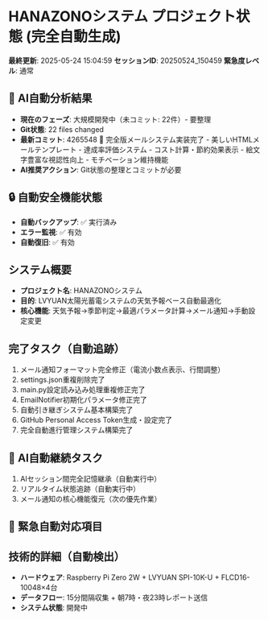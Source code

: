 # HANAZONOシステム プロジェクト状態 (完全自動生成)

**最終更新**: 2025-05-24 15:04:59
**セッションID**: 20250524_150459
**緊急度レベル**: 通常

## 🤖 AI自動分析結果
- **現在のフェーズ**: 大規模開発中（未コミット: 22件）- 要整理
- **Git状態**: 22 files changed
- **最新コミット**: 4265548 🎉 完全版メールシステム実装完了 - 美しいHTMLメールテンプレート - 達成率評価システム - コスト計算・節約効果表示 - 絵文字豊富な視認性向上 - モチベーション維持機能
- **AI推奨アクション**: Git状態の整理とコミットが必要

## 🔒 自動安全機能状態
- **自動バックアップ**: ✅ 実行済み
- **エラー監視**: ✅ 有効
- **自動復旧**: ✅ 有効

## システム概要
- **プロジェクト名**: HANAZONOシステム
- **目的**: LVYUAN太陽光蓄電システムの天気予報ベース自動最適化
- **核心機能**: 天気予報→季節判定→最適パラメータ計算→メール通知→手動設定変更

## 完了タスク（自動追跡）
1. メール通知フォーマット完全修正（電流小数点表示、行間調整）
2. settings.json重複削除完了
3. main.py設定読み込み処理重複修正完了
4. EmailNotifier初期化パラメータ修正完了
5. 自動引き継ぎシステム基本構築完了
6. GitHub Personal Access Token生成・設定完了
7. 完全自動進行管理システム構築完了

## 🎯 AI自動継続タスク
1. AIセッション間完全記憶継承（自動実行中）
2. リアルタイム状態追跡（自動実行中）
3. メール通知の核心機能復元（次の優先作業）

## 🚨 緊急自動対応項目


## 技術的詳細（自動検出）
- **ハードウェア**: Raspberry Pi Zero 2W + LVYUAN SPI-10K-U + FLCD16-10048×4台
- **データフロー**: 15分間隔収集 + 朝7時・夜23時レポート送信
- **システム状態**: 開発中
